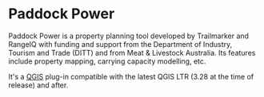 # Paddock Power

Paddock Power is a property planning tool developed by Trailmarker and RangeIQ with funding and support from the Department of Industry, Tourism and Trade (DITT) and from Meat & Livestock Australia. Its features include property mapping, carrying capacity modelling, etc.

It's a [QGIS](https://www.qgis.org) plug-in compatible with the latest QGIS LTR (3.28 at the time of release) and after.
